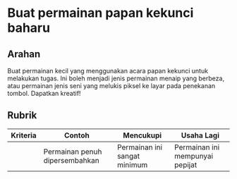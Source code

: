 # Buat permainan papan kekunci baharu

## Arahan

Buat permainan kecil yang menggunakan acara papan kekunci untuk melakukan tugas. Ini boleh menjadi jenis permainan menaip yang berbeza, atau permainan jenis seni yang melukis piksel ke layar pada penekanan tombol. Dapatkan kreatif!

## Rubrik

| Kriteria | Contoh                | Mencukupi                 | Usaha Lagi |
| -------- | ------------------------ | ------------------------ | ----------------- |
|          | Permainan penuh dipersembahkan | Permainan ini sangat minimum | Permainan ini mempunyai pepijat |

